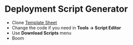 # Deployment Script Generator

- Clone [Template Sheet](https://docs.google.com/spreadsheets/d/1U_ImuU917-dYYOHq2TysNAwjNoAAtEXDhcaHgvdyQjw/edit#gid=0)
- Change the code if you need in **Tools -> Script Editor**
- Use **Download Scripts** menu
- Boom

